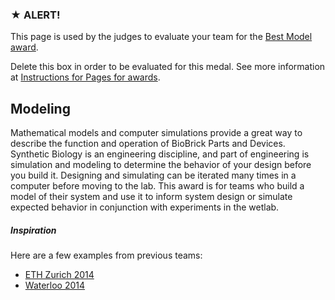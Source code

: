 ### ★ ALERT!

This page is used by the judges to evaluate your team for the [Best Model award](http://2016.igem.org/Judging/Awards#SpecialPrizes).

Delete this box in order to be evaluated for this medal. See more information at [Instructions for Pages for awards](http://2016.igem.org/Judging/Pages_for_Awards/Instructions).

## Modeling

Mathematical models and computer simulations provide a great way to describe the function and operation of BioBrick Parts and Devices. Synthetic Biology is an engineering discipline, and part of engineering is simulation and modeling to determine the behavior of your design before you build it. Designing and simulating can be iterated many times in a computer before moving to the lab. This award is for teams who build a model of their system and use it to inform system design or simulate expected behavior in conjunction with experiments in the wetlab.

##### Inspiration

Here are a few examples from previous teams:

*   [ETH Zurich 2014](http://2014.igem.org/Team:ETH_Zurich/modeling/overview)
*   [Waterloo 2014](http://2014.igem.org/Team:Waterloo/Math_Book)


